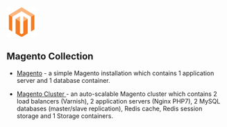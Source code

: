 [![Magento](magento/images/magento.png)](../../../magento)
## Magento Collection

- [Magento](https://github.com/jelastic-jps/magento/tree/apachephp5-mysql) - a simple Magento installation which contains 1 application server and 1 database container.

- [Magento Cluster ](https://github.com/jelastic-jps/magento/tree/mg19-php7-varnish-redis-storage-dbcluster) -  an auto-scalable Magento cluster which contains 2 load balancers (Varnish), 2 application servers (Nginx PHP7), 2 MySQL databases (master/slave replication), Redis cache, Redis session storage and 1 Storage containers.


